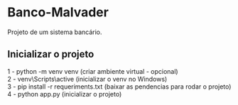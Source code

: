 # Banco-Malvader
Projeto de um sistema bancário.

## Inicializar o projeto
1 - python -m venv venv (criar ambiente virtual - opcional) </br>
2 - venv\Scripts\active (inicializar o venv no Windows) </br>
3 - pip install -r requeriments.txt (baixar as pendencias para rodar o projeto)
4 - python app.py (inicializar o projeto)
